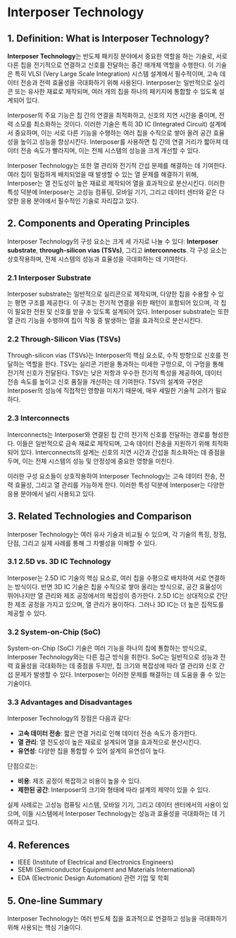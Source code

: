 # Interposer Technology

## 1. Definition: What is **Interposer Technology**?
**Interposer Technology**는 반도체 패키징 분야에서 중요한 역할을 하는 기술로, 서로 다른 칩을 전기적으로 연결하고 신호를 전달하는 중간 매개체 역할을 수행한다. 이 기술은 특히 VLSI (Very Large Scale Integration) 시스템 설계에서 필수적이며, 고속 데이터 전송과 전력 효율성을 극대화하기 위해 사용된다. Interposer는 일반적으로 실리콘 또는 유사한 재료로 제작되며, 여러 개의 칩을 하나의 패키지에 통합할 수 있도록 설계되어 있다.

Interposer의 주요 기능은 칩 간의 연결을 최적화하고, 신호의 지연 시간을 줄이며, 전력 소모를 최소화하는 것이다. 이러한 기술은 특히 3D IC (Integrated Circuit) 설계에서 중요하며, 이는 서로 다른 기능을 수행하는 여러 칩을 수직으로 쌓아 올려 공간 효율성을 높이고 성능을 향상시킨다. Interposer를 사용하면 칩 간의 연결 거리가 짧아져 데이터 전송 속도가 빨라지며, 이는 전체 시스템의 성능을 크게 개선할 수 있다.

Interposer Technology는 또한 열 관리와 전기적 간섭 문제를 해결하는 데 기여한다. 여러 칩이 밀접하게 배치되었을 때 발생할 수 있는 열 문제를 해결하기 위해, Interposer는 열 전도성이 높은 재료로 제작되어 열을 효과적으로 분산시킨다. 이러한 특성 덕분에 Interposer는 고성능 컴퓨팅, 모바일 기기, 그리고 데이터 센터와 같은 다양한 응용 분야에서 필수적인 기술로 자리잡고 있다.

## 2. Components and Operating Principles
Interposer Technology의 구성 요소는 크게 세 가지로 나눌 수 있다: **Interposer substrate**, **through-silicon vias (TSVs)**, 그리고 **interconnects**. 각 구성 요소는 상호작용하며, 전체 시스템의 성능과 효율성을 극대화하는 데 기여한다.

### 2.1 Interposer Substrate
Interposer substrate는 일반적으로 실리콘으로 제작되며, 다양한 칩을 수용할 수 있는 평면 구조를 제공한다. 이 구조는 전기적 연결을 위한 패턴이 포함되어 있으며, 각 칩이 필요한 전원 및 신호를 받을 수 있도록 설계되어 있다. Interposer substrate는 또한 열 관리 기능을 수행하여 칩이 작동 중 발생하는 열을 효과적으로 분산시킨다.

### 2.2 Through-Silicon Vias (TSVs)
Through-silicon vias (TSVs)는 Interposer의 핵심 요소로, 수직 방향으로 신호를 전달하는 역할을 한다. TSV는 실리콘 기판을 통과하는 미세한 구멍으로, 이 구멍을 통해 전기적 신호가 전달된다. TSV는 낮은 저항과 우수한 전기적 특성을 제공하여, 데이터 전송 속도를 높이고 신호 품질을 개선하는 데 기여한다. TSV의 설계와 구현은 Interposer의 성능에 직접적인 영향을 미치기 때문에, 매우 세밀한 기술적 고려가 필요하다.

### 2.3 Interconnects
Interconnects는 Interposer와 연결된 칩 간의 전기적 신호를 전달하는 경로를 형성한다. 이들은 일반적으로 금속 재료로 제작되며, 고속 데이터 전송을 지원하기 위해 최적화되어 있다. Interconnects의 설계는 신호의 지연 시간과 간섭을 최소화하는 데 중점을 두며, 이는 전체 시스템의 성능 및 안정성에 중요한 영향을 미친다.

이러한 구성 요소들이 상호작용하여 Interposer Technology는 고속 데이터 전송, 전력 효율성, 그리고 열 관리를 가능하게 한다. 이러한 특성 덕분에 Interposer는 다양한 응용 분야에서 널리 사용되고 있다.

## 3. Related Technologies and Comparison
Interposer Technology는 여러 유사 기술과 비교될 수 있으며, 각 기술의 특징, 장점, 단점, 그리고 실제 사례를 통해 그 차별성을 이해할 수 있다. 

### 3.1 2.5D vs. 3D IC Technology
Interposer는 2.5D IC 기술의 핵심 요소로, 여러 칩을 수평으로 배치하여 서로 연결하는 방식이다. 반면 3D IC 기술은 칩을 수직으로 쌓아 올리는 방식으로, 공간 효율성이 뛰어나지만 열 관리와 제조 공정에서의 복잡성이 증가한다. 2.5D IC는 상대적으로 간단한 제조 공정을 가지고 있으며, 열 관리가 용이하다. 그러나 3D IC는 더 높은 집적도를 제공할 수 있다.

### 3.2 System-on-Chip (SoC)
System-on-Chip (SoC) 기술은 여러 기능을 하나의 칩에 통합하는 방식으로, Interposer Technology와는 다른 접근 방식을 취한다. SoC는 일반적으로 성능과 전력 효율성을 극대화하는 데 중점을 두지만, 칩 크기와 복잡성에 따라 열 관리와 신호 간섭 문제가 발생할 수 있다. Interposer는 이러한 문제를 해결하는 데 도움을 줄 수 있는 기술이다.

### 3.3 Advantages and Disadvantages
Interposer Technology의 장점은 다음과 같다:
- **고속 데이터 전송**: 짧은 연결 거리로 인해 데이터 전송 속도가 증가한다.
- **열 관리**: 열 전도성이 높은 재료로 설계되어 열을 효과적으로 분산시킨다.
- **유연성**: 다양한 칩을 통합할 수 있어 설계의 유연성이 높다.

단점으로는:
- **비용**: 제조 공정이 복잡하고 비용이 높을 수 있다.
- **제한된 공간**: Interposer의 크기와 형태에 따라 설계의 제약이 있을 수 있다.

실제 사례로는 고성능 컴퓨팅 시스템, 모바일 기기, 그리고 데이터 센터에서의 사용이 있으며, 이들 시스템에서 Interposer Technology는 성능과 효율성을 극대화하는 데 기여하고 있다.

## 4. References
- IEEE (Institute of Electrical and Electronics Engineers)
- SEMI (Semiconductor Equipment and Materials International)
- EDA (Electronic Design Automation) 관련 기업 및 학회

## 5. One-line Summary
Interposer Technology는 여러 반도체 칩을 효과적으로 연결하고 성능을 극대화하기 위해 사용되는 핵심 기술이다.